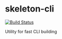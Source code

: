 # skeleton-cli

[![Build Status](https://travis-ci.com/ashatch/skeleton-cli.svg?branch=master)](https://travis-ci.com/ashatch/skeleton-cli)

Utility for fast CLI building
